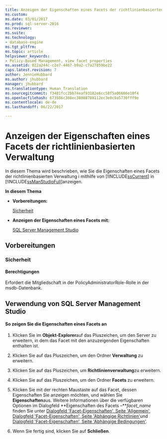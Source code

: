 ```yaml
---
title: Anzeigen der Eigenschaften eines Facets der richtlinienbasierten Verwaltung | Microsoft-Dokumentation
ms.custom: 
ms.date: 03/01/2017
ms.prod: sql-server-2016
ms.reviewer: 
ms.suite: 
ms.technology:
- database-engine
ms.tgt_pltfrm: 
ms.topic: article
helpviewer_keywords:
- Policy-Based Management, view facet properties
ms.assetid: 022a244c-c2e7-4467-b9a2-c7a27859be22
caps.latest.revision: 7
author: JennieHubbard
ms.author: jhubbard
manager: jhubbard
ms.translationtype: Human Translation
ms.sourcegitcommit: f3481fcc2bb74eaf93182e6cc58f5a06666e10f4
ms.openlocfilehash: 673586c308ec38088788112ec3e0c9a5730fff9e
ms.contentlocale: de-de
ms.lasthandoff: 06/22/2017

---
```

# <a name="view-the-properties-of-a-policy-based-management-facet"></a>Anzeigen der Eigenschaften eines Facets der richtlinienbasierten Verwaltung
  In diesem Thema wird beschrieben, wie Sie die Eigenschaften eines Facets der richtlinienbasierten Verwaltung i mithilfe von [!INCLUDE[ssCurrent](../../includes/sscurrent-md.md)] in [!INCLUDE[ssManStudioFull](../../includes/ssmanstudiofull-md.md)]anzeigen.  
  
 **In diesem Thema**  
  
-   **Vorbereitungen:**  
  
     [Sicherheit](#Security)  
  
-   **Anzeigen der Eigenschaften eines Facets mit:**  
  
     [SQL Server Management Studio](#SSMSProcedure)  
  
##  <a name="BeforeYouBegin"></a> Vorbereitungen  
  
###  <a name="Security"></a> Sicherheit  
  
####  <a name="Permissions"></a> Berechtigungen  
 Erfordert die Mitgliedschaft in der PolicyAdministratorRole-Rolle in der msdb-Datenbank.  
  
##  <a name="SSMSProcedure"></a> Verwendung von SQL Server Management Studio  
  
#### <a name="to-view-the-properties-of-a-facet"></a>So zeigen Sie die Eigenschaften eines Facets an  
  
1.  Klicken Sie im **Objekt-Explorer**auf das Pluszeichen, um den Server zu erweitern, in dem das Facet mit den anzuzeigenden Eigenschaften enthalten ist.  
  
2.  Klicken Sie auf das Pluszeichen, um den Ordner **Verwaltung** zu erweitern.  
  
3.  Klicken Sie auf das Pluszeichen, um **Richtlinienverwaltung**zu erweitern.  
  
4.  Klicken Sie auf das Pluszeichen, um den Ordner **Facets** zu erweitern.  
  
5.  Klicken Sie mit der rechten Maustaste auf das Facet, dessen Eigenschaften Sie anzeigen möchten, und wählen Sie **Eigenschaften**aus. Weitere Informationen über die verfügbaren Optionen im Dialogfeld **Eigenschaften des Facets –***facet_name* finden Sie unter [Dialogfeld 'Facet-Eigenschaften', Seite 'Allgemein'](../../relational-databases/policy-based-management/facet-properties-dialog-box-general-page.md), [Dialogfeld 'Facet-Eigenschaften', Seite 'Abhängige Richtlinien'](../../relational-databases/policy-based-management/facet-properties-dialog-box-dependent-policies-page.md)und [Dialogfeld 'Facet-Eigenschaften', Seite 'Abhängige Bedingungen'](../../relational-databases/policy-based-management/facet-properties-dialog-box-dependent-conditions-page.md).  
  
6.  Wenn Sie fertig sind, klicken Sie auf **Schließen**.  
  
  
